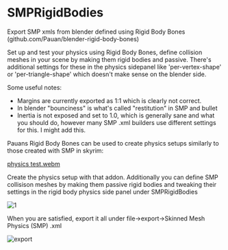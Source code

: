 # SMPRigidBodies
Export SMP xmls from blender defined using Rigid Body Bones (github.com/Pauan/blender-rigid-body-bones)

Set up and test your physics using Rigid Body Bones, define collision meshes in your scene by making them rigid bodies and passive. 
There's additional settings for these in the physics sidepanel like 'per-vertex-shape' or 'per-triangle-shape' which doesn't make sense on the blender side.

Some useful notes:
- Margins are currently exported as 1:1 which is clearly not correct.
- In blender "bounciness" is what's called "restitution" in SMP and bullet
- Inertia is not exposed and set to 1.0, which is generally sane and what you should do, however many SMP .xml builders use different settings for this. I might add this.

Pauans Rigid Body Bones can be used to create physics setups similarly to those created with SMP in skyrim:

[physics test.webm](https://github.com/OpheliaComplex/SMPRigidBodies/assets/92117876/a9210f4c-0fb1-4218-9020-5b071f2956ad)

Create the physics setup with that addon. 
Additionally you can define SMP collisison meshes by making them passive rigid bodies and tweaking their settings in the rigid body physics side panel under SMPRigidBodies

![1](https://github.com/OpheliaComplex/SMPRigidBodies/assets/92117876/e47459c3-b69a-4b46-8b03-b8a23efcb987)

When you are satisfied, export it all under file->export->Skinned Mesh Physics (SMP) .xml

![export](https://github.com/OpheliaComplex/SMPRigidBodies/assets/92117876/83487e7b-8312-4cca-927a-9990c0fee3fc)
